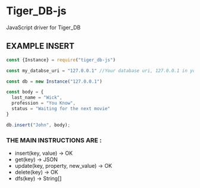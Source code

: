 # Tiger_DB-js

JavaScript driver for Tiger_DB

## EXAMPLE INSERT

```js
const {Instance} = require("tiger_db-js")

const my_databse_uri = "127.0.0.1" //Your database uri, 127.0.0.1 in your own pc

const db = new Instance("127.0.0.1")

const body = {
  last_name = "Wick",
  profession = "You Know",
  status = "Waiting for the next movie"
}

db.insert("John", body);
```

### THE MAIN INSTRUCTIONS ARE :

- insert(key, value) -> OK
- get(key) -> JSON
- update(key, property, new_value) -> OK
- delete(key) -> OK
- dfs(key) -> String[]
